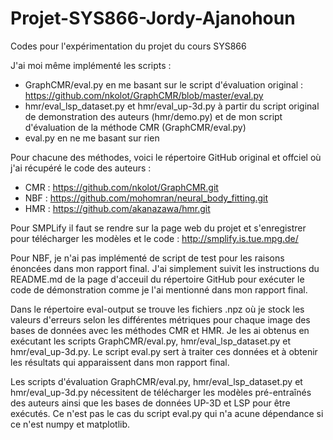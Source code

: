 # Projet-SYS866-Jordy-Ajanohoun
Codes pour l'expérimentation du projet du cours SYS866

J'ai moi même implémenté les scripts :
- GraphCMR/eval.py en me basant sur le script d'évaluation original : https://github.com/nkolot/GraphCMR/blob/master/eval.py
- hmr/eval_lsp_dataset.py et hmr/eval_up-3d.py à partir du script original de demonstration des auteurs (hmr/demo.py) et de mon script d'évaluation de la méthode CMR (GraphCMR/eval.py)
- eval.py en ne me basant sur rien

Pour chacune des méthodes, voici le répertoire GitHub original et offciel où j'ai récupéré le code des auteurs :
- CMR : https://github.com/nkolot/GraphCMR.git
- NBF : https://github.com/mohomran/neural_body_fitting.git
- HMR : https://github.com/akanazawa/hmr.git


Pour SMPLify il faut se rendre sur la page web du projet et s'enregistrer pour télécharger les modèles et le code : http://smplify.is.tue.mpg.de/

Pour NBF, je n'ai pas implémenté de script de test pour les raisons énoncées dans mon rapport final. J'ai simplement suivit les instructions du README.md de la page d'acceuil du répertoire GitHub pour exécuter le code de démonstration comme je l'ai mentionné dans mon rapport final.

Dans le répertoire eval-output se trouve les fichiers .npz où je stock les valeurs d'erreurs selon les différentes métriques pour chaque image des bases de données avec les méthodes CMR et HMR. Je les ai obtenus en exécutant les scripts GraphCMR/eval.py, hmr/eval_lsp_dataset.py et hmr/eval_up-3d.py.
Le script eval.py sert à traiter ces données et à obtenir les résultats qui apparaissent dans mon rapport final.

Les scripts d'évaluation GraphCMR/eval.py, hmr/eval_lsp_dataset.py et hmr/eval_up-3d.py nécessitent de télécharger les modèles pré-entraînés des auteurs ainsi que les bases de données UP-3D et LSP pour être exécutés. Ce n'est pas le cas du script eval.py qui n'a acune dépendance si ce n'est numpy et matplotlib. 

